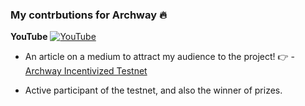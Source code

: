 ### My contrbutions for Archway :fire:


**YouTube** <a href="https://youtu.be/mQVk5axPoD0">![YouTube](https://img.shields.io/youtube/channel/views/UCEAO6OZPcjETC5oq9AEj-nA?style=social) </a>

* An article on a medium to attract my audience to the project! 
:point_right: - [Archway Incentivized Testnet ](https://www.youtube.com/watch?v=mQVk5axPoD0)

* Active participant of the testnet, and also the winner of prizes.

